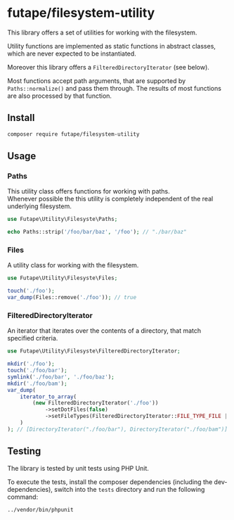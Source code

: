 # futape/filesystem-utility

This library offers a set of utilities for working with the filesystem.

Utility functions are implemented as static functions in abstract classes, which are never expected to be instantiated.

Moreover this library offers a `FilteredDirectoryIterator` (see below).

Most functions accept path arguments, that are supported by `Paths::normalize()` and pass them through.
The results of most functions are also processed by that function.

## Install

```bash
composer require futape/filesystem-utility
```

## Usage

### Paths

This utility class offers functions for working with paths.  
Whenever possible the this utility is completely independent of the real underlying filesystem.

```php
use Futape\Utility\Filesyste\Paths;

echo Paths::strip('/foo/bar/baz', '/foo'); // "./bar/baz"
```

### Files

A utility class for working with the filesystem.

```php
use Futape\Utility\Filesyste\Files;

touch('./foo');
var_dump(Files::remove('./foo')); // true
```

### FilteredDirectoryIterator

An iterator that iterates over the contents of a directory, that match specified criteria.

```php
use Futape\Utility\Filesyste\FilteredDirectoryIterator;

mkdir('./foo');
touch('./foo/bar');
symlink('./foo/bar', './foo/baz');
mkdir('./foo/bam');
var_dump(
    iterator_to_array(
        (new FilteredDirectoryIterator('./foo'))
            ->setDotFiles(false)
            ->setFileTypes(FilteredDirectoryIterator::FILE_TYPE_FILE | FilteredDirectoryIterator::FILE_TYPE_DIRECTORY)
    )
); // [DirectoryIterator("./foo/bar"), DirectoryIterator("./foo/bam")]
```

## Testing

The library is tested by unit tests using PHP Unit.

To execute the tests, install the composer dependencies (including the dev-dependencies), switch into the `tests`
directory and run the following command:

```bash
../vendor/bin/phpunit
```
